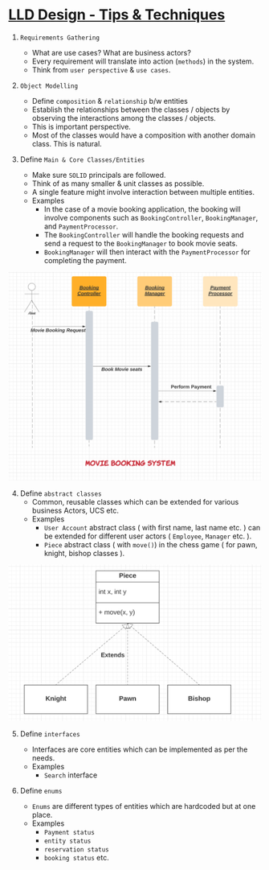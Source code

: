 # [LLD Design - Tips & Techniques](https://betterprogramming.pub/how-to-ace-the-low-level-design-interview-3f1be6401070)

1. `Requirements Gathering`
    - What are use cases? What are business actors?
    - Every requirement will translate into action (`methods`) in the system.
    - Think from `user perspective` & `use cases`.

2. `Object Modelling`
    - Define `composition` & `relationship` b/w entities
    - Establish the relationships between the classes / objects by observing the interactions among the classes / objects.
    - This is important perspective.
    - Most of the classes would have a composition with another domain class. This is natural.

3. Define `Main & Core Classes/Entities`
    - Make sure `SOLID` principals are followed.
    - Think of as many smaller & unit classes as possible.
    - A single feature might involve interaction between multiple entities.
    - Examples
        - In the case of a movie booking application, the booking will involve components such as `BookingController`, `BookingManager`, and `PaymentProcessor`.
        - The `BookingController` will handle the booking requests and send a request to the `BookingManager` to book movie seats.
        - `BookingManager` will then interact with the `PaymentProcessor` for completing the payment.

![img.png](BookMyShow/assests/booking_controller_img.png)

4. Define `abstract classes`
    - Common, reusable classes which can be extended for various business Actors, UCS etc.
    - Examples
        - `User Account` abstract class ( with first name, last name etc. ) can be extended for different user actors ( `Employee`, `Manager` etc. ).
        - `Piece` abstract class ( with `move()`) in the chess game ( for pawn, knight, bishop classes ).

![img.png](ChessGame/assests/abstract_classes_img.png)

5. Define `interfaces`
    - Interfaces are core entities which can be implemented as per the needs.
    - Examples
        - `Search` interface

6. Define `enums`
    - `Enums` are different types of entities which are hardcoded but at one place.
    - Examples
        - `Payment status`
        - `entity status`
        - `reservation status`
        - `booking status` etc.